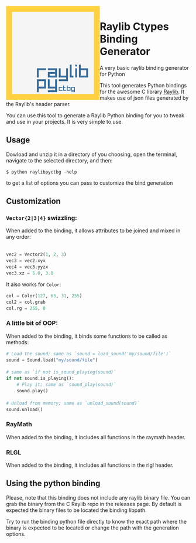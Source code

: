 <img align="left" src="/logo/raylibpy-256x256.png" width=256>

# Raylib Ctypes Binding Generator

A very basic raylib binding generator for Python

This tool generates Python bindings for the awesome C library [Raylib](https://github.com/raysan5/raylib).
It makes use of json files generated by the Raylib's header parser.

You can use this tool to generate a Raylib Python binding for you to tweak and use in your projects. It is very simple to use.

## Usage

Dowload and unzip it in a directory of you choosing, open the terminal, navigate
to the selected directory, and then:
```
$ python raylibpyctbg -help
```

to get a list of options you can pass to customize the bind generation


## Customization

### `Vector{2|3|4}` swizzling:

When added to the binding, it allows attributes to be joined and mixed in any order:

```python

vec2 = Vector2(1, 2, 3)
vec3 = vec2.xyx
vec4 = vec3.yyzx
vec3.xz = 5.0, 3.0
```

It also works for `Color`:
```python
col = Color(127, 63, 31, 255)
col2 = col.grab
col.rg = 255, 0
```

### A little bit of OOP:

When added to the binding, it binds some functions to be called as methods:


```python
# Load the sound; same as `sound = load_sound('my/sound/file')`
sound = Sound.load("my/sound/file")

# same as `if not is_sound_playing(sound)`
if not sound.is_playing():
	# Play it; same as `sound_play(sound)`
	sound.play()

# Unload from memory; same as `unload_sound(sound)`
sound.unload()
```

### RayMath

When added to the binding, it includes all functions in the raymath header.

### RLGL

When added to the binding, it includes all functions in the rlgl header.

## Using the python binding

Please, note that this binding does not include any raylib binary file. You can grab the binary 
from the C Raylib repo in the releases page. By default is expected the binary files to be
located the binding libpath.

Try to run the binding python file directly to know the exact path where the binary is expected
to be located or change the path with the generation options.
